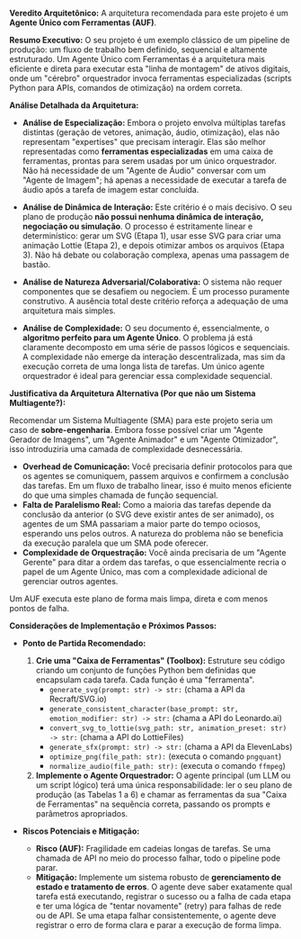 **Veredito Arquitetônico:** A arquitetura recomendada para este projeto é um **Agente Único com Ferramentas (AUF)**.

**Resumo Executivo:** O seu projeto é um exemplo clássico de um pipeline de produção: um fluxo de trabalho bem definido, sequencial e altamente estruturado. Um Agente Único com Ferramentas é a arquitetura mais eficiente e direta para executar esta "linha de montagem" de ativos digitais, onde um "cérebro" orquestrador invoca ferramentas especializadas (scripts Python para APIs, comandos de otimização) na ordem correta.

**Análise Detalhada da Arquitetura:**

*   **Análise de Especialização:** Embora o projeto envolva múltiplas tarefas distintas (geração de vetores, animação, áudio, otimização), elas não representam "expertises" que precisam interagir. Elas são melhor representadas como **ferramentas especializadas** em uma caixa de ferramentas, prontas para serem usadas por um único orquestrador. Não há necessidade de um "Agente de Áudio" conversar com um "Agente de Imagem"; há apenas a necessidade de executar a tarefa de áudio após a tarefa de imagem estar concluída.

*   **Análise de Dinâmica de Interação:** Este critério é o mais decisivo. O seu plano de produção **não possui nenhuma dinâmica de interação, negociação ou simulação**. O processo é estritamente linear e determinístico: gerar um SVG (Etapa 1), usar esse SVG para criar uma animação Lottie (Etapa 2), e depois otimizar ambos os arquivos (Etapa 3). Não há debate ou colaboração complexa, apenas uma passagem de bastão.

*   **Análise de Natureza Adversarial/Colaborativa:** O sistema não requer componentes que se desafiem ou negociem. É um processo puramente construtivo. A ausência total deste critério reforça a adequação de uma arquitetura mais simples.

*   **Análise de Complexidade:** O seu documento é, essencialmente, o **algoritmo perfeito para um Agente Único**. O problema já está claramente decomposto em uma série de passos lógicos e sequenciais. A complexidade não emerge da interação descentralizada, mas sim da execução correta de uma longa lista de tarefas. Um único agente orquestrador é ideal para gerenciar essa complexidade sequencial.

**Justificativa da Arquitetura Alternativa (Por que não um Sistema Multiagente?):**

Recomendar um Sistema Multiagente (SMA) para este projeto seria um caso de **sobre-engenharia**. Embora fosse possível criar um "Agente Gerador de Imagens", um "Agente Animador" e um "Agente Otimizador", isso introduziria uma camada de complexidade desnecessária.

*   **Overhead de Comunicação:** Você precisaria definir protocolos para que os agentes se comuniquem, passem arquivos e confirmem a conclusão das tarefas. Em um fluxo de trabalho linear, isso é muito menos eficiente do que uma simples chamada de função sequencial.
*   **Falta de Paralelismo Real:** Como a maioria das tarefas depende da conclusão da anterior (o SVG deve existir antes de ser animado), os agentes de um SMA passariam a maior parte do tempo ociosos, esperando uns pelos outros. A natureza do problema não se beneficia da execução paralela que um SMA pode oferecer.
*   **Complexidade de Orquestração:** Você ainda precisaria de um "Agente Gerente" para ditar a ordem das tarefas, o que essencialmente recria o papel de um Agente Único, mas com a complexidade adicional de gerenciar outros agentes.

Um AUF executa este plano de forma mais limpa, direta e com menos pontos de falha.

**Considerações de Implementação e Próximos Passos:**

*   **Ponto de Partida Recomendado:**
    1.  **Crie uma "Caixa de Ferramentas" (Toolbox):** Estruture seu código criando um conjunto de funções Python bem definidas que encapsulam cada tarefa. Cada função é uma "ferramenta".
        *   `generate_svg(prompt: str) -> str:` (chama a API da Recraft/SVG.io)
        *   `generate_consistent_character(base_prompt: str, emotion_modifier: str) -> str:` (chama a API do Leonardo.ai)
        *   `convert_svg_to_lottie(svg_path: str, animation_preset: str) -> str:` (chama a API do LottieFiles)
        *   `generate_sfx(prompt: str) -> str:` (chama a API da ElevenLabs)
        *   `optimize_png(file_path: str):` (executa o comando `pngquant`)
        *   `normalize_audio(file_path: str):` (executa o comando `ffmpeg`)
    2.  **Implemente o Agente Orquestrador:** O agente principal (um LLM ou um script lógico) terá uma única responsabilidade: ler o seu plano de produção (as Tabelas 1 a 6) e chamar as ferramentas da sua "Caixa de Ferramentas" na sequência correta, passando os prompts e parâmetros apropriados.

*   **Riscos Potenciais e Mitigação:**
    *   **Risco (AUF):** Fragilidade em cadeias longas de tarefas. Se uma chamada de API no meio do processo falhar, todo o pipeline pode parar.
    *   **Mitigação:** Implemente um sistema robusto de **gerenciamento de estado e tratamento de erros**. O agente deve saber exatamente qual tarefa está executando, registrar o sucesso ou a falha de cada etapa e ter uma lógica de "tentar novamente" (retry) para falhas de rede ou de API. Se uma etapa falhar consistentemente, o agente deve registrar o erro de forma clara e parar a execução de forma limpa.